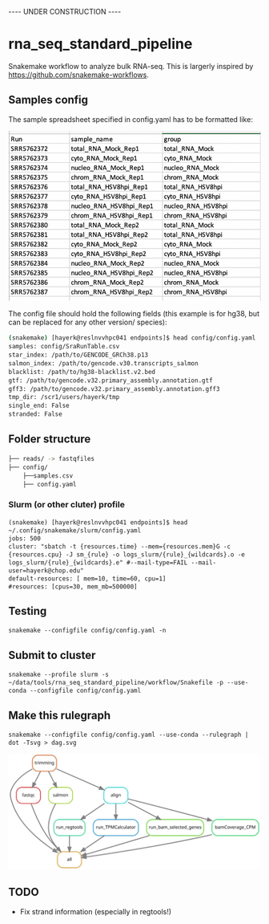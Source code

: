 ---- UNDER CONSTRUCTION ----


# rna_seq_standard_pipeline

Snakemake workflow to analyze bulk RNA-seq. This is largerly inspired by https://github.com/snakemake-workflows.

## Samples config 

The sample spreadsheet specified in config.yaml has to be formatted like:

![example spreadsheet](misc/example_sample_table.png)

The config file should hold the following fields (this example is for hg38, but can be replaced for any other version/ species):

```bash
(snakemake) [hayerk@reslnvvhpc041 endpoints]$ head config/config.yaml
samples: config/SraRunTable.csv
star_index: /path/to/GENCODE_GRCh38.p13
salmon_index: /path/to/gencode.v30.transcripts_salmon
blacklist: /path/to/hg38-blacklist.v2.bed
gtf: /path/to/gencode.v32.primary_assembly.annotation.gtf
gff3: /path/to/gencode.v32.primary_assembly.annotation.gff3
tmp_dir: /scr1/users/hayerk/tmp
single_end: False
stranded: False
```

## Folder structure

```bash
├── reads/ -> fastqfiles
├── config/
	├──samples.csv
	├── config.yaml
```

 ### Slurm (or other cluter) profile

    (snakemake) [hayerk@reslnvvhpc041 endpoints]$ head ~/.config/snakemake/slurm/config.yaml
    jobs: 500
    cluster: "sbatch -t {resources.time} --mem={resources.mem}G -c {resources.cpu} -J sm_{rule} -o logs_slurm/{rule}_{wildcards}.o -e logs_slurm/{rule}_{wildcards}.e" #--mail-type=FAIL --mail-user=hayerk@chop.edu"
    default-resources: [ mem=10, time=60, cpu=1]
    #resources: [cpus=30, mem_mb=500000]
	
## Testing 
    
    snakemake --configfile config/config.yaml -n

## Submit to cluster

    snakemake --profile slurm -s ~/data/tools/rna_seq_standard_pipeline/workflow/Snakefile -p --use-conda --configfile config/config.yaml


## Make this rulegraph

    snakemake --configfile config/config.yaml --use-conda --rulegraph | dot -Tsvg > dag.svg

![example dag](misc/dag.svg)

## TODO

- Fix strand information (especially in regtools!)

